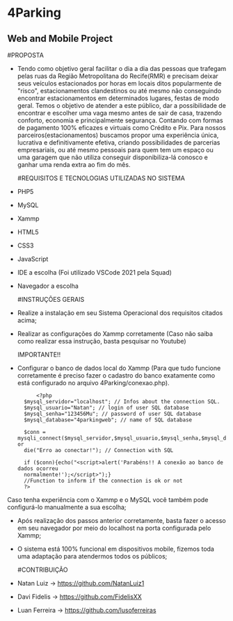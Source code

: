 # 4Parking

## Web and Mobile Project

  #PROPOSTA
  
- Tendo como objetivo geral facilitar o dia a dia das pessoas que trafegam pelas ruas da Região Metropolitana do Recife(RMR) e precisam deixar seus veículos estacionados por horas em locais ditos popularmente de "risco", estacionamentos clandestinos ou até mesmo não conseguindo encontrar estacionamentos em determinados lugares, festas de modo geral. Temos o objetivo de atender a este público, dar a possibilidade de encontrar e escolher uma vaga mesmo antes de sair de casa, trazendo conforto, economia e principalmente segurança. Contando com formas de pagamento 100% eficazes e virtuais como Crédito e Pix.
Para nossos parceiros(estacionamentos) buscamos propor uma experiência única, lucrativa e definitivamente efetiva, criando possibilidades de parcerias empresariais, ou até mesmo pessoais para quem tem um espaço ou uma garagem que não utiliza conseguir disponibiliza-lá conosco e ganhar uma renda extra ao fim do mês.


  #REQUISITOS E TECNOLOGIAS UTILIZADAS NO SISTEMA
  
- PHP5
- MySQL
- Xammp
- HTML5
- CSS3
- JavaScript
- IDE a escolha (Foi utilizado VSCode 2021 pela Squad)
- Navegador a escolha


  #INSTRUÇÕES GERAIS

- Realize a instalação em seu Sistema Operacional dos requisitos citados acima;
- Realizar as configurações do Xammp corretamente (Caso não saiba como realizar essa instrução, basta pesquisar no Youtube)

    IMPORTANTE!!
- Configurar o banco de dados local do Xammp (Para que tudo funcione corretamente é preciso fazer o cadastro do banco exatamente como está configurado no arquivo 4Parking/conexao.php).

			<?php
		$mysql_servidor="localhost"; // Infos about the connection SQL.
		$mysql_usuario="Natan"; // login of user SQL database
		$mysql_senha="123456Mu"; // password of user SQL database
		$mysql_database="4parkingweb"; // name of SQL database

		$conn = mysqli_connect($mysql_servidor,$mysql_usuario,$mysql_senha,$mysql_database) or
		die("Erro ao conectar!"); // Connection with SQL

		if ($conn){echo("<script>alert('Parabéns!! A conexão ao banco de dados ocorreu
		normalmente!');</script>");}
		//Function to inform if the connection is ok or not
		?>
Caso tenha experiência com o Xammp e o MySQL você também pode configurá-lo manualmente a sua escolha;

- Após realização dos passos anterior corretamente, basta fazer o acesso em seu navegador por meio do localhost na porta configurada pelo Xammp;
- O sistema está 100% funcional em dispositivos mobile, fizemos toda uma adaptação para atendermos todos os públicos;


  #CONTRIBUIÇÃO
- Natan Luiz -> https://github.com/NatanLuiz1
- Davi Fidelis -> https://github.com/FidelisXX
- Luan Ferreira -> https://github.com/lusoferreiras
